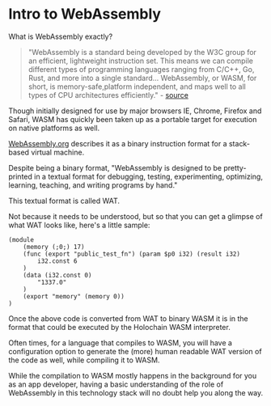 # Intro to WebAssembly

What is WebAssembly exactly?

> "WebAssembly is a standard being developed by the W3C group for an efficient, lightweight instruction set. This means we can compile different types of programming languages ranging from C/C++, Go, Rust, and more into a single standard... WebAssembly, or WASM, for short, is memory-safe,platform independent, and maps well to all types of CPU architectures efficiently." - [source](https://medium.com/zkcapital/webassembly-the-future-of-blockchain-computing-1a0ae28f7e40)

Though initially designed for use by major browsers IE, Chrome, Firefox and Safari, WASM has quickly been taken up as a portable target for execution on native platforms as well.

 [WebAssembly.org](https://webassembly.org) describes it as a binary instruction format for a stack-based virtual machine.

 Despite being a binary format, "WebAssembly is designed to be pretty-printed in a textual format for debugging, testing, experimenting, optimizing, learning, teaching, and writing programs by hand."

 This textual format is called WAT.

Not because it needs to be understood, but so that you can get a glimpse of what WAT looks like, here's a little sample:

```
(module
    (memory (;0;) 17)
    (func (export "public_test_fn") (param $p0 i32) (result i32)
        i32.const 6
    )
    (data (i32.const 0)
        "1337.0"
    )
    (export "memory" (memory 0))
)
```

Once the above code is converted from WAT to binary WASM it is in the format that could be executed by the Holochain WASM interpreter.

Often times, for a language that compiles to WASM, you will have a configuration option to generate the (more) human readable WAT version of the code as well, while compiling it to WASM.

While the compilation to WASM mostly happens in the background for you as an app developer, having a basic understanding of the role of WebAssembly in this technology stack will no doubt help you along the way.
